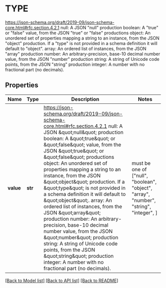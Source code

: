 # TYPE

https://json-schema.org/draft/2019-09/json-schema-core.html#rfc.section.4.2.1 null: A JSON \"null\" production boolean: A \"true\" or \"false\" value, from the JSON \"true\" or \"false\" productions object: An unordered set of properties mapping a string to an instance, from the JSON \"object\" production. If a \"type\" is not provided in a schema definition it will default to \"object\". array: An ordered list of instances, from the JSON \"array\" production number: An arbitrary-precision, base-10 decimal number value, from the JSON \"number\" production string: A string of Unicode code points, from the JSON \"string\" production integer: A number with no fractional part (no decimals). 
## Properties
Name | Type | Description | Notes
------------ | ------------- | ------------- | -------------
**value** | **str** | https://json-schema.org/draft/2019-09/json-schema-core.html#rfc.section.4.2.1 null: A JSON \&quot;null\&quot; production boolean: A \&quot;true\&quot; or \&quot;false\&quot; value, from the JSON \&quot;true\&quot; or \&quot;false\&quot; productions object: An unordered set of properties mapping a string to an instance, from the JSON \&quot;object\&quot; production. If a \&quot;type\&quot; is not provided in a schema definition it will default to \&quot;object\&quot;. array: An ordered list of instances, from the JSON \&quot;array\&quot; production number: An arbitrary-precision, base-10 decimal number value, from the JSON \&quot;number\&quot; production string: A string of Unicode code points, from the JSON \&quot;string\&quot; production integer: A number with no fractional part (no decimals).  |  must be one of ["null", "boolean", "object", "array", "number", "string", "integer", ]

[[Back to Model list]](../README.md#documentation-for-models) [[Back to API list]](../README.md#documentation-for-api-endpoints) [[Back to README]](../README.md)



